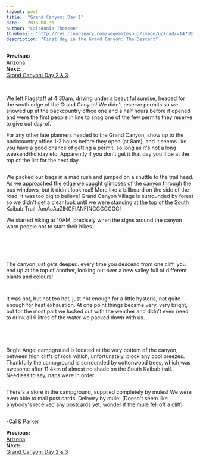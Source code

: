 ```yaml
---
layout: post
title:  "Grand Canyon: Day 1"
date:   2016-08-31
author: "Caledonia Thomson"
thumbnail: "http://res.cloudinary.com/vegemitesoup/image/upload/v1473912580/grand_canyon_day_1/2-3.jpg"
description: "First day in the Grand Canyon: The Descent"
---
```


<div class="previous-post"><b>Previous: </b><a href= "{{ site.baseurl }}/2016/08/30/arizona.html"><div class="post-chain-link">Arizona</div></a></div>
<div class="next-post"><b>Next: </b><a href="{{ site.baseurl }}/2016/09/01/grand_canyon_2.html"><div class="post-chain-link">Grand Canyon: Day 2 & 3</div></a></div><br>

<a href="http://res.cloudinary.com/vegemitesoup/image/upload/v1473912580/grand_canyon_day_1/0.jpg"><img class="lazy" data-original="http://res.cloudinary.com/vegemitesoup/image/upload/v1473912580/grand_canyon_day_1/0.jpg" /></a>

<div class="row vertical-align">
	<div class="col-sm-6 col-xs-12">
		<a href="http://res.cloudinary.com/vegemitesoup/image/upload/v1473912580/grand_canyon_day_1/1.jpg"><img class="lazy" data-original="http://res.cloudinary.com/vegemitesoup/image/upload/v1473912580/grand_canyon_day_1/1.jpg" /></a> 
	</div>
	<div class="col-sm-6 col-xs-12">
		We left Flagstaff at 4:30am, driving under a beautiful sunrise, headed for the south edge of the Grand Canyon! We didn't reserve permits so we showed up at the backcountry office one and a half hours before it opened and were the first people in line to snag one of the few permits they reserve to give out day-of.
	</div>
</div>

For any other late planners headed to the Grand Canyon, show up to the backcountry office 1-2 hours before they open (at 8am), and it seems like you have a good chance of getting a permit, so long as it's not a long weekend/holiday etc. Apparently if you don't get it that day you'll be at the top of the list for the next day.

<a href="http://res.cloudinary.com/vegemitesoup/image/upload/v1473912580/grand_canyon_day_1/2.jpg"><img class="lazy" data-original="http://res.cloudinary.com/vegemitesoup/image/upload/v1473912580/grand_canyon_day_1/2.jpg" /></a>

<!--excerpt-->

We packed our bags in a mad rush and jumped on a shuttle to the trail head. As we approached the edge we caught glimpses of the canyon through the bus windows, but it didn't look real! More like a billboard on the side of the road, it was too big to believe! Grand Canyon Village is surrounded by forest so we didn't get a clear look until we were standing at the top of the South Kaibab Trail. AmAaAaZINGFIANFINGGGGGGG!

We started hiking at 10AM, precisely when the signs around the canyon warn people not to start their hikes..

<div class="row vertical-align">
	<div class="col-sm-7 col-xs-12">
		<a href="http://res.cloudinary.com/vegemitesoup/image/upload/v1473912580/grand_canyon_day_1/2-1-2.jpg"><img class="lazy" data-original="http://res.cloudinary.com/vegemitesoup/image/upload/v1473912580/grand_canyon_day_1/2-1-2.jpg" /></a> 
	</div>
	<div class="col-sm-5 col-xs-12">
		<a href="http://res.cloudinary.com/vegemitesoup/image/upload/v1473912580/grand_canyon_day_1/2-2.jpg"><img class="lazy" data-original="http://res.cloudinary.com/vegemitesoup/image/upload/v1473912580/grand_canyon_day_1/2-2.jpg" /></a> 
	</div>
</div>

<a href="http://res.cloudinary.com/vegemitesoup/image/upload/v1473912580/grand_canyon_day_1/2-3.jpg"><img class="lazy" data-original="http://res.cloudinary.com/vegemitesoup/image/upload/v1473912580/grand_canyon_day_1/2-3.jpg" /></a> 

<a href="http://res.cloudinary.com/vegemitesoup/image/upload/v1473912580/grand_canyon_day_1/5.jpg"><img class="lazy" data-original="http://res.cloudinary.com/vegemitesoup/image/upload/v1473912580/grand_canyon_day_1/5.jpg" /></a> 

<div class="row vertical-align">
	<div class="col-sm-5 col-xs-12">
		<a href="http://res.cloudinary.com/vegemitesoup/image/upload/v1473912580/grand_canyon_day_1/3.jpg"><img class="lazy" data-original="http://res.cloudinary.com/vegemitesoup/image/upload/v1473912580/grand_canyon_day_1/2-4.jpg" /></a>
	</div>
	<div class="col-sm-7 col-xs-12">
		<a href="http://res.cloudinary.com/vegemitesoup/image/upload/v1473912580/grand_canyon_day_1/6.jpg"><img class="lazy" data-original="http://res.cloudinary.com/vegemitesoup/image/upload/v1473912580/grand_canyon_day_1/6.jpg" /></a>
	</div>
</div>

<a href="http://res.cloudinary.com/vegemitesoup/image/upload/v1473912580/grand_canyon_day_1/7.jpg"><img class="lazy" data-original="http://res.cloudinary.com/vegemitesoup/image/upload/v1473912580/grand_canyon_day_1/7.jpg" /></a> 

<div class="row vertical-align">
	<div class="col-sm-6 col-xs-6">
			The canyon just gets deeper.. every time you descend from one cliff, you end up at the top of another, looking out over a new valley full of different plants and colours!
	</div>
	<div class="col-sm-6 col-xs-6">
		<a href="http://res.cloudinary.com/vegemitesoup/image/upload/v1473912580/grand_canyon_day_1/8.jpg"><img class="lazy" data-original="http://res.cloudinary.com/vegemitesoup/image/upload/v1473912580/grand_canyon_day_1/8.jpg" /></a> 
	</div>
</div>

<a href="http://res.cloudinary.com/vegemitesoup/image/upload/v1473912580/grand_canyon_day_1/10.jpg"><img class="lazy" data-original="http://res.cloudinary.com/vegemitesoup/image/upload/v1473912580/grand_canyon_day_1/10.jpg" /></a>

<a href="http://res.cloudinary.com/vegemitesoup/image/upload/v1473912580/grand_canyon_day_1/9.jpg"><img class="lazy" data-original="http://res.cloudinary.com/vegemitesoup/image/upload/v1473912580/grand_canyon_day_1/9.jpg" /></a>

<div class="row vertical-align">
	<div class="col-sm-6 col-xs-6">
		<a href="http://res.cloudinary.com/vegemitesoup/image/upload/v1473912580/grand_canyon_day_1/10-1.jpg"><img class="lazy" data-original="http://res.cloudinary.com/vegemitesoup/image/upload/v1473912580/grand_canyon_day_1/10-1.jpg" /></a>
	</div>
	<div class="col-sm-6 col-xs-6">
		It was hot, but not too hot, just hot enough for a little hysteria, not quite enough for heat exhaustion. At one point things became very, very bright, but for the most part we lucked out with the weather and didn't even need to drink all 9 litres of the water we packed down with us.
	</div>
</div>

<a href="http://res.cloudinary.com/vegemitesoup/image/upload/v1473912580/grand_canyon_day_1/11.jpg"><img class="lazy" data-original="http://res.cloudinary.com/vegemitesoup/image/upload/v1473912580/grand_canyon_day_1/11.jpg" /></a>

<a href="http://res.cloudinary.com/vegemitesoup/image/upload/v1473912580/grand_canyon_day_1/12.jpg"><img class="lazy" data-original="http://res.cloudinary.com/vegemitesoup/image/upload/v1473912580/grand_canyon_day_1/12.jpg" /></a>

<div class="row vertical-align">
	<div class="col-sm-6 col-xs-6">
		<a href="http://res.cloudinary.com/vegemitesoup/image/upload/v1473912580/grand_canyon_day_1/13.jpg"><img class="lazy" data-original="http://res.cloudinary.com/vegemitesoup/image/upload/v1473912580/grand_canyon_day_1/13.jpg" /></a>
	</div>
	<div class="col-sm-6 col-xs-6">
		<a href="http://res.cloudinary.com/vegemitesoup/image/upload/v1473912580/grand_canyon_day_1/14.jpg"><img class="lazy" data-original="http://res.cloudinary.com/vegemitesoup/image/upload/v1473912580/grand_canyon_day_1/14.jpg" /></a>
	</div>
</div>

<a href="http://res.cloudinary.com/vegemitesoup/image/upload/v1473912580/grand_canyon_day_1/16.jpg"><img class="lazy" data-original="http://res.cloudinary.com/vegemitesoup/image/upload/v1473912580/grand_canyon_day_1/16.jpg" /></a>

<div class="row vertical-align">
	<div class="col-sm-6 col-xs-6">
		Bright Angel campground is located at the very bottom of the canyon, between high cliffs of rock which, unfortunately, block any cool breezes. Thankfully the campground is surrounded by cottonwood trees, which was awesome after 11.4km of almost no shade on the South Kaibab trail. Needless to say, naps were in order.
	</div>
	<div class="col-sm-6 col-xs-6">
		<a href="http://res.cloudinary.com/vegemitesoup/image/upload/v1473912580/grand_canyon_day_1/17.jpg"><img class="lazy" data-original="http://res.cloudinary.com/vegemitesoup/image/upload/v1473912580/grand_canyon_day_1/17.jpg" /></a>
	</div>
</div>

<a href="http://res.cloudinary.com/vegemitesoup/image/upload/v1473912580/grand_canyon_day_1/18.jpg"><img class="lazy" data-original="http://res.cloudinary.com/vegemitesoup/image/upload/v1473912580/grand_canyon_day_1/18.jpg" /></a>

<div class="row vertical-align">
	<div class="col-sm-6 col-xs-6">
		<a href="http://res.cloudinary.com/vegemitesoup/image/upload/v1473912580/grand_canyon_day_1/19.jpg"><img class="lazy" data-original="http://res.cloudinary.com/vegemitesoup/image/upload/v1473912580/grand_canyon_day_1/19.jpg" /></a>	</div>
	<div class="col-sm-6 col-xs-6">
		<a href="http://res.cloudinary.com/vegemitesoup/image/upload/v1473912580/grand_canyon_day_1/20.jpg"><img class="lazy" data-original="http://res.cloudinary.com/vegemitesoup/image/upload/v1473912580/grand_canyon_day_1/20.jpg" /></a>
	</div>
</div>

<div class="row vertical-align">
	<div class="col-sm-6 col-xs-6">
		<a href="http://res.cloudinary.com/vegemitesoup/image/upload/v1473912580/grand_canyon_day_1/21.jpg"><img class="lazy" data-original="http://res.cloudinary.com/vegemitesoup/image/upload/v1473912580/grand_canyon_day_1/21.jpg" /></a>	</div>
	<div class="col-sm-6 col-xs-6">
		There's a store in the campground, supplied completely by mules! We were even able to mail post cards. Delivery by mule! (Doesn't seem like anybody's received any postcards yet, wonder if the mule fell off a cliff)
	</div>
</div>

<a href="http://res.cloudinary.com/vegemitesoup/image/upload/v1473912580/grand_canyon_day_1/23.jpg"><img class="lazy" data-original="http://res.cloudinary.com/vegemitesoup/image/upload/v1473912580/grand_canyon_day_1/23.jpg" /></a>

-Cal & Parker

<div class="previous-post"><b>Previous: </b><a href= "{{ site.baseurl }}/2016/08/30/arizona.html"><div class="post-chain-link">Arizona</div></a></div>
<div class="next-post"><b>Next: </b><a href="{{ site.baseurl }}/2016/09/01/grand_canyon_2.html"><div class="post-chain-link">Grand Canyon: Day 2 & 3</div></a></div>
<br>
